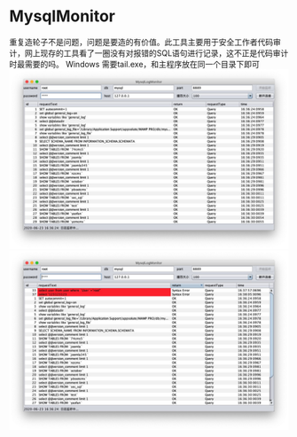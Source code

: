 # MysqlMonitor
重复造轮子不是问题，问题是要造的有价值。此工具主要用于安全工作者代码审计，网上现存的工具看了一圈没有对报错的SQL语句进行记录，这不正是代码审计时最需要的吗。
Windows 需要tail.exe，和主程序放在同一个目录下即可
![avatar](https://github.com/J0hnWalker/MysqlMonitor/blob/master/monitor.jpg)
![avatar](https://github.com/J0hnWalker/MysqlMonitor/blob/master/error.jpg)
